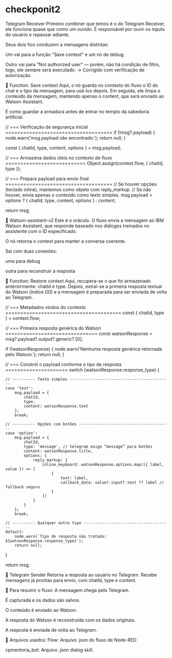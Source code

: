 # checkponit2
Telegram Receiver
Primeiro contêiner que temos é o do Telegram Receiver, ele funciona quase que como um ouvido.
É responsável por ouvir os inputs do usuário e repassar adiante.

Seus dois fios conduzem a mensagens distintas:

Um vai para a função "Save context" e um nó de debug.

Outro vai para "Not authorized user" — porém, não há condição de filtro, logo, ele sempre será executado.
→ Corrigido com verificação de autorização.

🔐 Function: Save context
Aqui, o nó guarda no contexto do fluxo o ID do chat e o tipo da mensagem, para usá-los depois.
Em seguida, ele limpa o conteúdo da mensagem, mantendo apenas o content, que será enviado ao Watson Assistant.

É como guardar a armadura antes de entrar no templo da sabedoria artificial.

// === Verificação de segurança inicial ====================================
if (!msg?.payload) {
    node.warn('msg.payload não encontrado.');
    return null;
}

const { chatId, type, content, options } = msg.payload;

// === Armazena dados úteis no contexto de fluxo ===========================
Object.assign(context.flow, { chatId, type });

// === Prepara payload para envio final ====================================
// Se houver opções (teclado inline), mantemos como objeto com reply_markup.
// Se não houver, envia apenas o conteúdo como texto simples.
msg.payload = options ? { chatId, type, content, options } : content;

return msg;

🧙 Watson-assistant-v2
Este é o oráculo.
O fluxo envia a mensagem ao IBM Watson Assistant, que responde baseado nos diálogos treinados no assistente com o ID especificado.

O nó retorna o context para manter a conversa coerente.

Sai com duas conexões:

uma para debug

outra para reconstruir a resposta

🧩 Function: Restore context
Aqui, recupera-se o que foi armazenado anteriormente: chatId e type.
Depois, extrai-se a primeira resposta textual do Watson (índice [0]) e a mensagem é preparada para ser enviada de volta ao Telegram.


// === Metadados vindos do contexto =======================================
const { chatId, type } = context.flow;

// === Primeira resposta genérica do Watson ===============================
const watsonResponse = msg?.payload?.output?.generic?.[0];

if (!watsonResponse) {
    node.warn('Nenhuma resposta genérica retornada pelo Watson.');
    return null;
}

// === Constrói o payload conforme o tipo de resposta =====================
switch (watsonResponse.response_type) {

    // ---------- Texto simples --------------------------------------------
    case 'text':
        msg.payload = {
            chatId,
            type,
            content: watsonResponse.text
        };
        break;

    // ---------- Opções com botões ----------------------------------------
    case 'option':
        msg.payload = {
            chatId,
            type: 'message', // telegram exige “message” para botões
            content: watsonResponse.title,
            options: {
                reply_markup: {
                    inline_keyboard: watsonResponse.options.map(({ label, value }) => [
                        {
                            text: label,
                            callback_data: value?.input?.text ?? label // fallback seguro
                        }
                    ])
                }
            }
        };
        break;

    // ---------- Qualquer outro tipo --------------------------------------
    default:
        node.warn(`Tipo de resposta não tratado: ${watsonResponse.response_type}`);
        return null;
}

return msg;

🚀 Telegram Sender
Retorna a resposta ao usuário no Telegram.
Recebe mensagens já prontas para envio, com chatId, type e content.

🔁 Para resumir o fluxo:
A mensagem chega pelo Telegram.

É capturada e os dados são salvos.

O conteúdo é enviado ao Watson.

A resposta do Watson é reconstruída com os dados originais.

A resposta é enviada de volta ao Telegram.

📁 Arquivos usados:
Flow: Arquivo: json do fluxo de Node-RED

cpmentoria_bot: Arquivo .json dialog skill.
